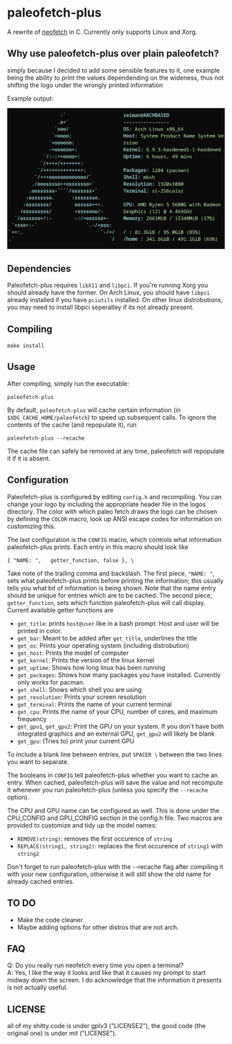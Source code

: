 paleofetch-plus
==========

A rewrite of [neofetch](https://github.com/dylanaraps/neofetch) in C.
Currently only supports Linux and Xorg.


Why use paleofetch-plus over plain paleofetch?
-----------------------------------------
simply because I decided to add some sensible features to it, one example being the ability to print the values dependending on the wideness, thus not shifting the logo under the wrongly printed information


Example output:

![example output](example.png)

Dependencies
------------

Paleofetch-plus requires `libX11` and `libpci`. If you're running Xorg you should already have
the former. On Arch Linux, you should have `libpci` already installed if you have `pciutils`
installed. On other linux distrobutions, you may need to install libpci seperatley
if its not already present.

Compiling
---------

    make install

Usage
-----

After compiling, simply run the executable:

    paleofetch-plus

By default, `paleofetch-plus` will cache certain  information (in `$XDG_CACHE_HOME/paleofetch`)
to speed up subsequent calls. To ignore the contents of the cache (and repopulate it), run

    paleofetch-plus --recache

The cache file can safely be removed at any time, paleofetch will repopulate it
if it is absent.

Configuration
-------------

Paleofetch-plus is configured by editing `config.h` and recompiling.
You can change your logo by including the appropriate header file in the logos directory.
The color with which paleo fetch draws the logo can be chosen by defining the `COLOR` macro,
look up ANSI escape codes for information on customizing this.

The last configuration is the `CONFIG` macro, which controls what information paleofetch-plus
prints. Each entry in this macro should look like

    { "NAME: ",   getter_function, false }, \
    
Take note of the trailing comma and backslash. The first piece, `"NAME: "`, sets
what paleofetch-plus prints before printing the information; this usually tells you what
bit of information is being shown. Note that the name entry should be unique for entries
which are to be cached. The second piece, `getter_function`, sets
which function paleofetch-plus will call display. Current available getter functions are

* `get_title`: prints `host@user` like in a bash prompt. Host and user will be printed in color.
* `get_bar`: Meant to be added after `get_title`, underlines the title
* `get_os`: Prints your operating system (including distrobution)
* `get_host`: Prints the model of computer
* `get_kernel`: Prints the version of the linux kernel
* `get_uptime`: Shows how long linux has been running
* `get_packages`: Shows how many packages you have installed. Currently only works for pacman.
* `get_shell`: Shows which shell you are using
* `get_resolution`: Prints your screen resolution
* `get_terminal`: Prints the name of your current terminal
* `get_cpu`: Prints the name of your CPU, number of cores, and maximum frequency
* `get_gpu1`, `get_gpu2`: Print the GPU on your system. If you don't have both integrated graphics and an external GPU, `get_gpu2` will likely be blank
* `get_gpu`: (Tries to) print your current GPU

To include a blank line between entries, put `SPACER \` between the two lines
you want to separate.

The booleans in `CONFIG` tell paleofetch-plus whether you want to cache an entry.
When cached, paleofetch-plus will save the value and not recompute it whenever you run paleofetch-plus
(unless you specify the `--recache` option).

The CPU and GPU name can be configured as well. This is done under the CPU_CONFIG and GPU_CONFIG section
in the config.h file. Two macros are provided to customize and tidy up the model names:

* `REMOVE(string)`: removes the first occurence of `string`
* `REPLACE(string1, string2)`: replaces the first occurence of `string1` with `string2`

Don't forget to run paleofetch-plus with the --recache flag after compiling it with your new
configuration, otherwise it will still show the old name for already cached entries.

TO DO
-----
* Make the code cleaner.
* Maybe adding options for other distros that are not arch.

FAQ
---

Q: Do you really run neofetch every time you open a terminal?  
A: Yes, I like the way it looks and like that it causes my prompt to start midway
down the screen. I do acknowledge that the information it presents is not actually useful.

LICENSE
---

all of my shitty code is under gplv3 ("LICENSE2"), the good code (the original one) is under mit ("LICENSE").
